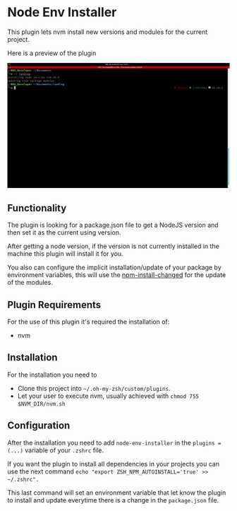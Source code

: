 # Node Env Installer

This plugin lets nvm install new versions and modules for the current project.

Here is a preview of the plugin

![Preview Image](/preview.png)

## Functionality

The plugin is looking for a package.json file to get a NodeJS version and then set it as the current using version.

After getting a node version, if the version is not currently installed in the machine this plugin will install it for you.

You also can configure the implicit installation/update of your package by environment variables, this will use the [npm-install-changed](https://www.npmjs.com/package/npm-install-changed) for the update of the modules.

## Plugin Requirements

For the use of this plugin it's required the installation of:

* nvm

## Installation

For the installation you need to

* Clone this project into `~/.oh-my-zsh/custom/plugins`.
* Let your user to execute nvm, usually achieved with `chmod 755 $NVM_DIR/nvm.sh`

## Configuration

After the installation you need to add `node-env-installer` in the `plugins = (...)` variable of your `.zshrc` file.

If you want the plugin to install all dependencies in your projects you can use the next command `echo "export ZSH_NPM_AUTOINSTALL='true' >> ~/.zshrc".`

This last command will set an environment variable that let know the plugin to install and update everytime there is a change in the `package.json` file.